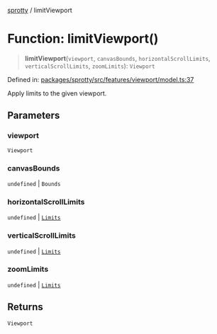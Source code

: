 
[sprotty](../globals) / limitViewport

# Function: limitViewport()

> **limitViewport**(`viewport`, `canvasBounds`, `horizontalScrollLimits`, `verticalScrollLimits`, `zoomLimits`): `Viewport`

Defined in: [packages/sprotty/src/features/viewport/model.ts:37](https://github.com/eclipse-sprotty/sprotty/blob/f9b2433481cc27a1ac0c92d525a92039ae7f6c76/packages/sprotty/src/features/viewport/model.ts#L37)

Apply limits to the given viewport.

## Parameters

### viewport

`Viewport`

### canvasBounds

`undefined` | `Bounds`

### horizontalScrollLimits

`undefined` | [`Limits`](../Interface.Limits)

### verticalScrollLimits

`undefined` | [`Limits`](../Interface.Limits)

### zoomLimits

`undefined` | [`Limits`](../Interface.Limits)

## Returns

`Viewport`
